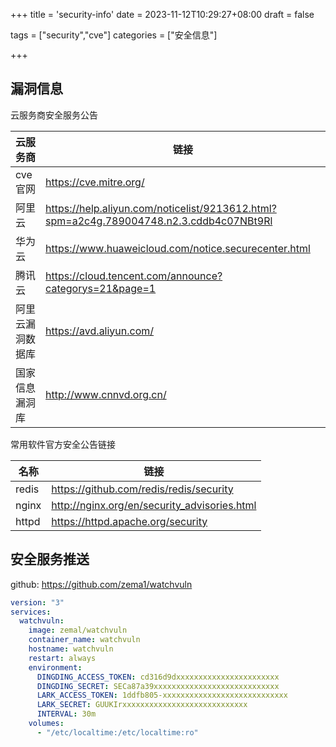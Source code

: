 +++
title = 'security-info'
date = 2023-11-12T10:29:27+08:00
draft = false

tags = ["security","cve"]
categories = ["安全信息"]

+++

## 漏洞信息

云服务商安全服务公告

| 云服务商         | 链接                                                                                    |
| ---------------- | --------------------------------------------------------------------------------------- |
| cve官网          | https://cve.mitre.org/                                                                  |
| 阿里云           | https://help.aliyun.com/noticelist/9213612.html?spm=a2c4g.789004748.n2.3.cddb4c07NBt9Rl |
| 华为云           | https://www.huaweicloud.com/notice.securecenter.html                                    |
| 腾讯云           | https://cloud.tencent.com/announce?categorys=21&page=1                                  |
| 阿里云漏洞数据库 | https://avd.aliyun.com/                                                                 |
| 国家信息漏洞库   | http://www.cnnvd.org.cn/                                                                |



常用软件官方安全公告链接

| 名称  | 链接                                         |
| ----- | -------------------------------------------- |
| redis | https://github.com/redis/redis/security      |
| nginx | http://nginx.org/en/security_advisories.html |
| httpd | https://httpd.apache.org/security            |



## 安全服务推送

github: https://github.com/zema1/watchvuln

```yaml
version: "3"
services:
  watchvuln:
    image: zemal/watchvuln
    container_name: watchvuln
    hostname: watchvuln
    restart: always
    environment:
      DINGDING_ACCESS_TOKEN: cd316d9dxxxxxxxxxxxxxxxxxxxxxxx
      DINGDING_SECRET: SECa87a39xxxxxxxxxxxxxxxxxxxxxxxxxxxx
      LARK_ACCESS_TOKEN: 1ddfb805-xxxxxxxxxxxxxxxxxxxxxxxxxxxx
      LARK_SECRET: GUUKIrxxxxxxxxxxxxxxxxxxxxxxxxxxxx
      INTERVAL: 30m 
    volumes:
      - "/etc/localtime:/etc/localtime:ro"
```

